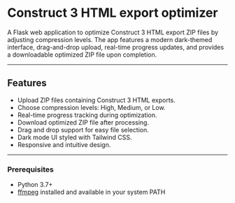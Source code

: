 # Construct 3 HTML export optimizer

A Flask web application to optimize Construct 3 HTML export ZIP files by adjusting compression levels. The app features a modern dark-themed interface, drag-and-drop upload, real-time progress updates, and provides a downloadable optimized ZIP file upon completion.

---

## Features

- Upload ZIP files containing Construct 3 HTML exports.
- Choose compression levels: High, Medium, or Low.
- Real-time progress tracking during optimization.
- Download optimized ZIP file after processing.
- Drag and drop support for easy file selection.
- Dark mode UI styled with Tailwind CSS.
- Responsive and intuitive design.

---

### Prerequisites

- Python 3.7+
- [ffmpeg](https://ffmpeg.org/) installed and available in your system PATH

